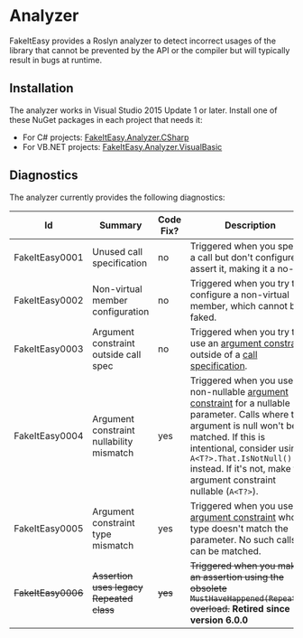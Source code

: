 # Analyzer

FakeItEasy provides a Roslyn analyzer to detect incorrect usages of the library
that cannot be prevented by the API or the compiler but will typically result in
bugs at runtime.

## Installation

The analyzer works in Visual Studio 2015 Update 1 or later. Install one of these
NuGet packages in each project that needs it:
- For C# projects: [FakeItEasy.Analyzer.CSharp](https://www.nuget.org/packages/FakeItEasy.Analyzer.CSharp)
- For VB.NET projects: [FakeItEasy.Analyzer.VisualBasic](https://www.nuget.org/packages/FakeItEasy.Analyzer.VisualBasic)

## Diagnostics

The analyzer currently provides the following diagnostics:

| Id             | Summary                                  | Code Fix? | Description                                                                                                                                           |
|----------------|------------------------------------------|-----------|-------------------------------------------------------------------------------------------------------------------------------------------------------|
| FakeItEasy0001 | Unused call specification                | no        | Triggered when you specify a call but don't configure or assert it, making it a no-op.                                                                |
| FakeItEasy0002 | Non-virtual member configuration         | no        | Triggered when you try to configure a non-virtual member, which cannot be faked.                                                                      |
| FakeItEasy0003 | Argument constraint outside call spec    | no        | Triggered when you try to use an [argument constraint](argument-constraints.md) outside of a [call specification](specifying-a-call-to-configure.md). |
| FakeItEasy0004 | Argument constraint nullability mismatch | yes       | Triggered when you use a non-nullable [argument constraint](argument-constraints.md) for a nullable parameter. Calls where the argument is null won't be matched. If this is intentional, consider using `A<T?>.That.IsNotNull()` instead. If it's not, make the argument constraint nullable (`A<T?>`). |
| FakeItEasy0005 | Argument constraint type mismatch        | yes       | Triggered when you use an [argument constraint](argument-constraints.md) whose type doesn't match the parameter. No such calls can be matched.        |
| ~~FakeItEasy0006~~ | ~~Assertion uses legacy Repeated class~~ | ~~yes~~ | ~~Triggered when you make an assertion using the obsolete `MustHaveHappened(Repeated)` overload.~~ **Retired since version 6.0.0**                  |
